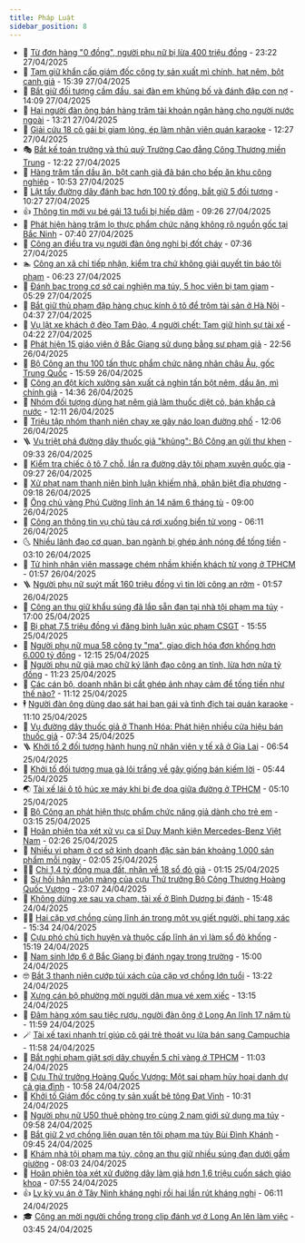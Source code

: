 ```yaml
---
title: Pháp Luật
sidebar_position: 8
---
```


<!-- dantri-phap-luat:START -->
- 🌊 [Từ đơn hàng &quot;0 đồng&quot;, người phụ nữ bị lừa 400 triệu đồng](https://dantri.com.vn/phap-luat/tu-don-hang-0-dong-nguoi-phu-nu-bi-lua-400-trieu-dong-20250428061004136.htm) - 23:22 27/04/2025
- 🐲 [Tạm giữ khẩn cấp giám đốc công ty sản xuất mì chính, hạt nêm, bột canh giả](https://dantri.com.vn/phap-luat/tam-giu-khan-cap-giam-doc-cong-ty-san-xuat-mi-chinh-hat-nem-bot-canh-gia-20250427222340936.htm) - 15:39 27/04/2025
- 🌁 [Bắt giữ đối tượng cầm đầu, sai đàn em khủng bố và đánh đập con nợ](https://dantri.com.vn/phap-luat/bat-giu-doi-tuong-cam-dau-sai-dan-em-khung-bo-va-danh-dap-con-no-20250427204203651.htm) - 14:09 27/04/2025
- 🎃 [Hai người đàn ông bán hàng trăm tài khoản ngân hàng cho người nước ngoài](https://dantri.com.vn/phap-luat/hai-nguoi-dan-ong-ban-hang-tram-tai-khoan-ngan-hang-cho-nguoi-nuoc-ngoai-20250427200210265.htm) - 13:21 27/04/2025
- 🦅 [Giải cứu 18 cô gái bị giam lỏng, ép làm nhân viên quán karaoke](https://dantri.com.vn/phap-luat/giai-cuu-18-co-gai-bi-giam-long-ep-lam-nhan-vien-quan-karaoke-20250427184150991.htm) - 12:27 27/04/2025
- 🎭 [Bắt kế toán trưởng và thủ quỹ Trường Cao đẳng Công Thương miền Trung](https://dantri.com.vn/phap-luat/bat-ke-toan-truong-va-thu-quy-truong-cao-dang-cong-thuong-mien-trung-20250427182933808.htm) - 12:22 27/04/2025
- 🤗 [Hàng trăm tấn dầu ăn, bột canh giả đã bán cho bếp ăn khu công nghiệp](https://dantri.com.vn/phap-luat/hang-tram-tan-dau-an-bot-canh-gia-da-ban-cho-bep-an-khu-cong-nghiep-20250427174115249.htm) - 10:53 27/04/2025
- 🚀 [Lật tẩy đường dây đánh bạc hơn 100 tỷ đồng, bắt giữ 5 đối tượng](https://dantri.com.vn/phap-luat/lat-tay-duong-day-danh-bac-hon-100-ty-dong-bat-giu-5-doi-tuong-20250427164309829.htm) - 10:27 27/04/2025
- 👍 [Thông tin mới vụ bé gái 13 tuổi bị hiếp dâm](https://dantri.com.vn/phap-luat/thong-tin-moi-vu-be-gai-13-tuoi-bi-hiep-dam-20250427154746061.htm) - 09:26 27/04/2025
- 🧐 [Phát hiện hàng trăm lọ thực phẩm chức năng không rõ nguồn gốc tại Bắc Ninh](https://dantri.com.vn/phap-luat/phat-hien-hang-tram-lo-thuc-pham-chuc-nang-khong-ro-nguon-goc-tai-bac-ninh-20250427142812104.htm) - 07:40 27/04/2025
- 🫶 [Công an điều tra vụ người đàn ông nghi bị đốt cháy](https://dantri.com.vn/phap-luat/cong-an-dieu-tra-vu-nguoi-dan-ong-nghi-bi-dot-chay-20250427113923811.htm) - 07:36 27/04/2025
- 🏊 [Công an xã chỉ tiếp nhận, kiểm tra chứ không giải quyết tin báo tội phạm](https://dantri.com.vn/phap-luat/cong-an-xa-chi-tiep-nhan-kiem-tra-chu-khong-giai-quyet-tin-bao-toi-pham-20250427131859832.htm) - 06:23 27/04/2025
- 🌋 [Đánh bạc trong cơ sở cai nghiện ma túy, 5 học viên bị tạm giam](https://dantri.com.vn/phap-luat/danh-bac-trong-co-so-cai-nghien-ma-tuy-5-hoc-vien-bi-tam-giam-20250427115323843.htm) - 05:29 27/04/2025
- 👹 [Bắt giữ thủ phạm đập hàng chục kính ô tô để trộm tài sản ở Hà Nội](https://dantri.com.vn/phap-luat/bat-giu-thu-pham-dap-hang-chuc-kinh-o-to-de-trom-tai-san-o-ha-noi-20250427113459566.htm) - 04:37 27/04/2025
- 🫣 [Vụ lật xe khách ở đèo Tam Đảo, 4 người chết: Tạm giữ hình sự tài xế](https://dantri.com.vn/phap-luat/vu-lat-xe-khach-o-deo-tam-dao-4-nguoi-chet-tam-giu-hinh-su-tai-xe-20250427111627665.htm) - 04:22 27/04/2025
- 🎃 [Phát hiện 15 giáo viên ở Bắc Giang sử dụng bằng sư phạm giả](https://dantri.com.vn/phap-luat/phat-hien-15-giao-vien-o-bac-giang-su-dung-bang-su-pham-gia-20250427012732419.htm) - 22:56 26/04/2025
- 🌝 [Bộ Công an thu 100 tấn thực phẩm chức năng nhãn châu Âu, gốc Trung Quốc](https://dantri.com.vn/phap-luat/bo-cong-an-thu-100-tan-thuc-pham-chuc-nang-nhan-chau-au-goc-trung-quoc-20250426225404847.htm) - 15:59 26/04/2025
- 🚀 [Công an đột kích xưởng sản xuất cả nghìn tấn bột nêm, dầu ăn, mì chính giả](https://dantri.com.vn/phap-luat/cong-an-dot-kich-xuong-san-xuat-ca-nghin-tan-bot-nem-dau-an-mi-chinh-gia-20250426205909012.htm) - 14:36 26/04/2025
- 🥷 [Nhóm đối tượng dùng hạt nêm giả làm thuốc diệt cỏ, bán khắp cả nước](https://dantri.com.vn/phap-luat/nhom-doi-tuong-dung-hat-nem-gia-lam-thuoc-diet-co-ban-khap-ca-nuoc-20250426181111032.htm) - 12:11 26/04/2025
- 👺 [Triệu tập nhóm thanh niên chạy xe gây náo loạn đường phố](https://dantri.com.vn/phap-luat/trieu-tap-nhom-thanh-nien-chay-xe-gay-nao-loan-duong-pho-20250426180027523.htm) - 12:06 26/04/2025
- 🪜 [Vụ triệt phá đường dây thuốc giả &quot;khủng&quot;: Bộ Công an gửi thư khen](https://dantri.com.vn/phap-luat/vu-triet-pha-duong-day-thuoc-gia-khung-bo-cong-an-gui-thu-khen-20250426151926615.htm) - 09:33 26/04/2025
- 🦄 [Kiểm tra chiếc ô tô 7 chỗ, lần ra đường dây tội phạm xuyên quốc gia](https://dantri.com.vn/phap-luat/kiem-tra-chiec-o-to-7-cho-lan-ra-duong-day-toi-pham-xuyen-quoc-gia-20250426161622127.htm) - 09:27 26/04/2025
- 🦍 [Xử phạt nam thanh niên bình luận khiếm nhã, phân biệt địa phương](https://dantri.com.vn/phap-luat/xu-phat-nam-thanh-nien-binh-luan-khiem-nha-phan-biet-dia-phuong-20250426160831265.htm) - 09:18 26/04/2025
- 🌁 [Ông chủ vàng Phú Cường lĩnh án 14 năm 6 tháng tù](https://dantri.com.vn/phap-luat/ong-chu-vang-phu-cuong-linh-an-14-nam-6-thang-tu-20250426154648761.htm) - 09:00 26/04/2025
- 💯 [Công an thông tin vụ chủ tàu cá rơi xuống biển tử vong](https://dantri.com.vn/phap-luat/cong-an-thong-tin-vu-chu-tau-ca-roi-xuong-bien-tu-vong-20250426113913065.htm) - 06:11 26/04/2025
- 🌜 [Nhiều lãnh đạo cơ quan, ban ngành bị ghép ảnh nóng để tống tiền](https://dantri.com.vn/phap-luat/nhieu-lanh-dao-co-quan-ban-nganh-bi-ghep-anh-nong-de-tong-tien-20250426100347002.htm) - 03:10 26/04/2025
- 👹 [Tử hình nhân viên massage chém nhầm khiến khách tử vong ở TPHCM](https://dantri.com.vn/phap-luat/tu-hinh-nhan-vien-massage-chem-nham-khien-khach-tu-vong-o-tphcm-20250425162204016.htm) - 01:57 26/04/2025
- 🪜 [Người phụ nữ suýt mất 160 triệu đồng vì tin lời công an rởm](https://dantri.com.vn/phap-luat/nguoi-phu-nu-suyt-mat-160-trieu-dong-vi-tin-loi-cong-an-rom-20250426073456148.htm) - 01:57 26/04/2025
- 🦩 [Công an thu giữ khẩu súng đã lắp sẵn đạn tại nhà tội phạm ma túy](https://dantri.com.vn/phap-luat/cong-an-thu-giu-khau-sung-da-lap-san-dan-tai-nha-toi-pham-ma-tuy-20250425180612997.htm) - 17:00 25/04/2025
- 💂 [Bị phạt 7,5 triệu đồng vì đăng bình luận xúc phạm CSGT](https://dantri.com.vn/phap-luat/bi-phat-75-trieu-dong-vi-dang-binh-luan-xuc-pham-csgt-20250425224638398.htm) - 15:55 25/04/2025
- 💃 [Người phụ nữ mua 58 công ty &quot;ma&quot;, giao dịch hóa đơn khống hơn 6.000 tỷ đồng](https://dantri.com.vn/phap-luat/nguoi-phu-nu-mua-58-cong-ty-ma-giao-dich-hoa-don-khong-hon-6000-ty-dong-20250425185327179.htm) - 12:15 25/04/2025
- 🧐 [Người phụ nữ giả mạo chữ ký lãnh đạo công an tỉnh, lừa hơn nửa tỷ đồng](https://dantri.com.vn/phap-luat/nguoi-phu-nu-gia-mao-chu-ky-lanh-dao-cong-an-tinh-lua-hon-nua-ty-dong-20250425173331675.htm) - 11:23 25/04/2025
- 🤗 [Các cán bộ, doanh nhân bị cắt ghép ảnh nhạy cảm để tống tiền như thế nào?](https://dantri.com.vn/phap-luat/cac-can-bo-doanh-nhan-bi-cat-ghep-anh-nhay-cam-de-tong-tien-nhu-the-nao-20250425180959379.htm) - 11:12 25/04/2025
- 🕴 [Người đàn ông dùng dao sát hại bạn gái và tình địch tại quán karaoke](https://dantri.com.vn/phap-luat/nguoi-dan-ong-dung-dao-sat-hai-ban-gai-va-tinh-dich-tai-quan-karaoke-20250425170937087.htm) - 11:10 25/04/2025
- 🐎 [Vụ đường dây thuốc giả ở Thanh Hóa: Phát hiện nhiều cửa hiệu bán thuốc giả](https://dantri.com.vn/phap-luat/vu-duong-day-thuoc-gia-o-thanh-hoa-phat-hien-nhieu-cua-hieu-ban-thuoc-gia-20250425142351394.htm) - 07:34 25/04/2025
- 🪜 [Khởi tố 2 đối tượng hành hung nữ nhân viên y tế xã ở Gia Lai](https://dantri.com.vn/phap-luat/khoi-to-2-doi-tuong-hanh-hung-nu-nhan-vien-y-te-xa-o-gia-lai-20250425123425394.htm) - 06:54 25/04/2025
- 🤭 [Khởi tố đối tượng mua gà lôi trắng về gây giống bán kiếm lời](https://dantri.com.vn/phap-luat/khoi-to-doi-tuong-mua-ga-loi-trang-ve-gay-giong-ban-kiem-loi-20250425123019146.htm) - 05:44 25/04/2025
- 🌏 [Tài xế lái ô tô húc xe máy khi bị đe dọa giữa đường ở TPHCM](https://dantri.com.vn/phap-luat/tai-xe-lai-o-to-huc-xe-may-khi-bi-de-doa-giua-duong-o-tphcm-20250425113431666.htm) - 05:10 25/04/2025
- 🎃 [Bộ Công an phát hiện thực phẩm chức năng giả dành cho trẻ em](https://dantri.com.vn/phap-luat/bo-cong-an-phat-hien-thuc-pham-chuc-nang-gia-danh-cho-tre-em-20250425095802351.htm) - 03:15 25/04/2025
- 🗽 [Hoãn phiên tòa xét xử vụ ca sĩ Duy Mạnh kiện Mercedes-Benz Việt Nam](https://dantri.com.vn/phap-luat/hoan-phien-toa-xet-xu-vu-ca-si-duy-manh-kien-mercedes-benz-viet-nam-20250425090728606.htm) - 02:26 25/04/2025
- 🌁 [Nhiều vi phạm ở cơ sở kinh doanh đặc sản bán khoảng 1.000 sản phẩm mỗi ngày](https://dantri.com.vn/phap-luat/nhieu-vi-pham-o-co-so-kinh-doanh-dac-san-ban-khoang-1000-san-pham-moi-ngay-20250425074328393.htm) - 02:05 25/04/2025
- 🧑‍💻 [Chi 1,4 tỷ đồng mua đất, nhận về 18 sổ đỏ giả](https://dantri.com.vn/phap-luat/chi-14-ty-dong-mua-dat-nhan-ve-18-so-do-gia-20250425071701214.htm) - 01:15 25/04/2025
- 🌮 [Sự hối hận muộn màng của cựu Thứ trưởng Bộ Công Thương Hoàng Quốc Vượng](https://dantri.com.vn/phap-luat/su-hoi-han-muon-mang-cua-cuu-thu-truong-bo-cong-thuong-hoang-quoc-vuong-20250424234044416.htm) - 23:07 24/04/2025
- 🤗 [Không dừng xe sau va chạm, tài xế ở Bình Dương bị đánh](https://dantri.com.vn/phap-luat/khong-dung-xe-sau-va-cham-tai-xe-o-binh-duong-bi-danh-20250424210147667.htm) - 15:48 24/04/2025
- 👨‍🏫 [Hai cặp vợ chồng cùng lĩnh án trong một vụ giết người, phi tang xác](https://dantri.com.vn/phap-luat/hai-cap-vo-chong-cung-linh-an-trong-mot-vu-giet-nguoi-phi-tang-xac-20250424205146224.htm) - 15:34 24/04/2025
- 🎉 [Cựu phó chủ tịch huyện và thuộc cấp lĩnh án vì làm sổ đỏ khống](https://dantri.com.vn/phap-luat/cuu-pho-chu-tich-huyen-va-thuoc-cap-linh-an-vi-lam-so-do-khong-20250424214512408.htm) - 15:19 24/04/2025
- 🤗 [Nam sinh lớp 6 ở Bắc Giang bị đánh ngay trong trường](https://dantri.com.vn/phap-luat/nam-sinh-lop-6-o-bac-giang-bi-danh-ngay-trong-truong-20250424210348760.htm) - 15:00 24/04/2025
- 🤓 [Bắt 3 thanh niên cướp túi xách của cặp vợ chồng lớn tuổi](https://dantri.com.vn/phap-luat/bat-3-thanh-nien-cuop-tui-xach-cua-cap-vo-chong-lon-tuoi-20250424174637705.htm) - 13:22 24/04/2025
- 👹 [Xưng cán bộ phường mời người dân mua vé xem xiếc](https://dantri.com.vn/phap-luat/xung-can-bo-phuong-moi-nguoi-dan-mua-ve-xem-xiec-20250424190203530.htm) - 13:15 24/04/2025
- 🐘 [Đâm hàng xóm sau tiệc rượu, người đàn ông ở Long An lĩnh 17 năm tù](https://dantri.com.vn/phap-luat/dam-hang-xom-sau-tiec-ruou-nguoi-dan-ong-o-long-an-linh-17-nam-tu-20250424180203789.htm) - 11:59 24/04/2025
- 🪄 [Tài xế taxi nhanh trí giúp cô gái trẻ thoát vụ lừa bán sang Campuchia](https://dantri.com.vn/phap-luat/tai-xe-taxi-nhanh-tri-giup-co-gai-tre-thoat-vu-lua-ban-sang-campuchia-20250424170718378.htm) - 11:58 24/04/2025
- 💄 [Bắt nghi phạm giật sợi dây chuyền 5 chỉ vàng ở TPHCM](https://dantri.com.vn/phap-luat/bat-nghi-pham-giat-soi-day-chuyen-5-chi-vang-o-tphcm-20250424170743128.htm) - 11:03 24/04/2025
- 🐎 [Cựu Thứ trưởng Hoàng Quốc Vượng: Một sai phạm hủy hoại danh dự cả gia đình](https://dantri.com.vn/phap-luat/cuu-thu-truong-hoang-quoc-vuong-mot-sai-pham-huy-hoai-danh-du-ca-gia-dinh-20250424172901306.htm) - 10:58 24/04/2025
- 💯 [Khởi tố Giám đốc công ty sản xuất bê tông Đạt Vinh](https://dantri.com.vn/phap-luat/khoi-to-giam-doc-cong-ty-san-xuat-be-tong-dat-vinh-20250424163830825.htm) - 10:31 24/04/2025
- 💯 [Người phụ nữ U50 thuê phòng trọ cùng 2 nam giới sử dụng ma túy](https://dantri.com.vn/phap-luat/nguoi-phu-nu-u50-thue-phong-tro-cung-2-nam-gioi-su-dung-ma-tuy-20250424164531934.htm) - 09:58 24/04/2025
- 🌈 [Bắt giữ 2 vợ chồng liên quan tên tội phạm ma túy Bùi Đình Khánh](https://dantri.com.vn/phap-luat/bat-giu-2-vo-chong-lien-quan-ten-toi-pham-ma-tuy-bui-dinh-khanh-20250424164246023.htm) - 09:45 24/04/2025
- 🧠 [Khám nhà tội phạm ma túy, công an thu giữ nhiều súng đạn dưới gầm giường](https://dantri.com.vn/phap-luat/kham-nha-toi-pham-ma-tuy-cong-an-thu-giu-nhieu-sung-dan-duoi-gam-giuong-20250424145748391.htm) - 08:03 24/04/2025
- 🌈 [Hoãn phiên tòa xét xử đường dây làm giả hơn 1,6 triệu cuốn sách giáo khoa](https://dantri.com.vn/phap-luat/hoan-phien-toa-xet-xu-duong-day-lam-gia-hon-16-trieu-cuon-sach-giao-khoa-20250424144441278.htm) - 07:55 24/04/2025
- 👍 [Ly kỳ vụ án ở Tây Ninh kháng nghị rồi hai lần rút kháng nghị](https://dantri.com.vn/phap-luat/ly-ky-vu-an-o-tay-ninh-khang-nghi-roi-hai-lan-rut-khang-nghi-20250424112531357.htm) - 06:11 24/04/2025
- 🎓 [Công an mời người chồng trong clip đánh vợ ở Long An lên làm việc](https://dantri.com.vn/phap-luat/cong-an-moi-nguoi-chong-trong-clip-danh-vo-o-long-an-len-lam-viec-20250424103233214.htm) - 03:45 24/04/2025<!-- dantri-phap-luat:END -->
